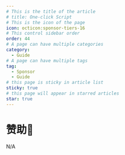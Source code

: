 ```yaml
---
# This is the title of the article
# title: One-click Script
# This is the icon of the page
icon: octicon:sponsor-tiers-16
# This control sidebar order
order: 44
# A page can have multiple categories
category:
  - Guide
# A page can have multiple tags
tag:
  - Sponsor
  - Guide
# this page is sticky in article list
sticky: true
# this page will appear in starred articles
star: true
---
```


# 赞助🥤

N/A
